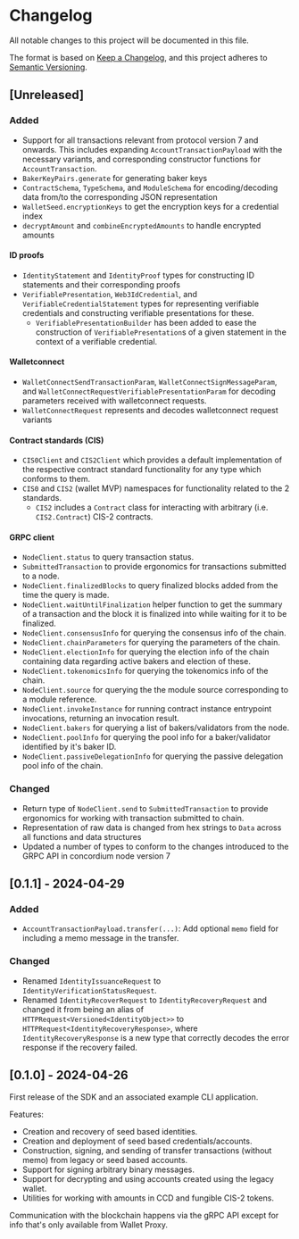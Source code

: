 # Changelog

All notable changes to this project will be documented in this file.

The format is based on [Keep a Changelog](https://keepachangelog.com/en/1.1.0/),
and this project adheres to [Semantic Versioning](https://semver.org/spec/v2.0.0.html).

## [Unreleased]

### Added

- Support for all transactions relevant from protocol version 7 and onwards. This includes expanding `AccountTransactionPayload`
  with the necessary variants, and corresponding constructor functions for `AccountTransaction`.
- `BakerKeyPairs.generate` for generating baker keys
- `ContractSchema`, `TypeSchema`, and `ModuleSchema` for encoding/decoding data from/to the corresponding JSON representation
- `WalletSeed.encryptionKeys` to get the encryption keys for a credential index
- `decryptAmount` and `combineEncryptedAmounts` to handle encrypted amounts

#### ID proofs
- `IdentityStatement` and `IdentityProof` types for constructing ID statements and their corresponding proofs
- `VerifiablePresentation`, `Web3IdCredential`, and `VerifiableCredentialStatement` types for representing verifiable credentials and constructing
  verifiable presentations for these.
  - `VerifiablePresentationBuilder` has been added to ease the construction of `VerifiablePresentation`s of a given statement in the context of a verifiable credential.

#### Walletconnect
- `WalletConnectSendTransactionParam`, `WalletConnectSignMessageParam`, and `WalletConnectRequestVerifiablePresentationParam` for decoding parameters received with walletconnect requests.
- `WalletConnectRequest` represents and decodes walletconnect request variants

#### Contract standards (CIS)
- `CIS0Client` and `CIS2Client` which provides a default implementation of the respective contract standard functionality for any type which conforms to them.
- `CIS0` and `CIS2` (wallet MVP) namespaces for functionality related to the 2 standards. 
  - `CIS2` includes a `Contract` class for interacting with arbitrary (i.e. `CIS2.Contract`) CIS-2 contracts.


#### GRPC client
- `NodeClient.status` to query transaction status.
- `SubmittedTransaction` to provide ergonomics for transactions submitted to a node.
- `NodeClient.finalizedBlocks` to query finalized blocks added from the time the query is made.
- `NodeClient.waitUntilFinalization` helper function to get the summary of a transaction and the block it is finalized into while waiting for it to be finalized.
- `NodeClient.consensusInfo` for querying the consensus info of the chain.
- `NodeClient.chainParameters` for querying the parameters of the chain.
- `NodeClient.electionInfo` for querying the election info of the chain containing data regarding active bakers and election of these.
- `NodeClient.tokenomicsInfo` for querying the tokenomics info of the chain.
- `NodeClient.source` for querying the the module source corresponding to a module reference.
- `NodeClient.invokeInstance` for running contract instance entrypoint invocations, returning an invocation result.
- `NodeClient.bakers` for querying a list of bakers/validators from the node.
- `NodeClient.poolInfo` for querying the pool info for a baker/validator identified by it's baker ID.
- `NodeClient.passiveDelegationInfo` for querying the passive delegation pool info of the chain.

### Changed

- Return type of `NodeClient.send` to `SubmittedTransaction` to provide ergonomics for working with transaction submitted to chain.
- Representation of raw data is changed from hex strings to `Data` across all functions and data structures
- Updated a number of types to conform to the changes introduced to the GRPC API in concordium node version 7

## [0.1.1] - 2024-04-29

### Added

- `AccountTransactionPayload.transfer(...)`: Add optional `memo` field for including a memo message in the transfer.

### Changed

- Renamed `IdentityIssuanceRequest` to `IdentityVerificationStatusRequest`.
- Renamed `IdentityRecoverRequest` to `IdentityRecoveryRequest` and changed it from being an alias
  of `HTTPRequest<Versioned<IdentityObject>>` to `HTTPRequest<IdentityRecoveryResponse>`,
  where `IdentityRecoveryResponse` is a new type that correctly decodes the error response if the recovery failed.

## [0.1.0] - 2024-04-26

First release of the SDK and an associated example CLI application.

Features:

- Creation and recovery of seed based identities.
- Creation and deployment of seed based credentials/accounts.
- Construction, signing, and sending of transfer transactions (without memo) from legacy or seed based accounts.
- Support for signing arbitrary binary messages.
- Support for decrypting and using accounts created using the legacy wallet.
- Utilities for working with amounts in CCD and fungible CIS-2 tokens.

Communication with the blockchain happens via the gRPC API except for info that's only available from Wallet Proxy.
